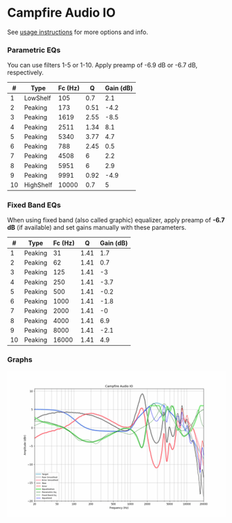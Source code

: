 # Campfire Audio IO
See [usage instructions](https://github.com/jaakkopasanen/AutoEq#usage) for more options and info.

### Parametric EQs
You can use filters 1-5 or 1-10. Apply preamp of -6.9 dB or -6.7 dB, respectively.

|   # | Type      |   Fc (Hz) |    Q |   Gain (dB) |
|-----|-----------|-----------|------|-------------|
|   1 | LowShelf  |       105 | 0.7  |         2.1 |
|   2 | Peaking   |       173 | 0.51 |        -4.2 |
|   3 | Peaking   |      1619 | 2.55 |        -8.5 |
|   4 | Peaking   |      2511 | 1.34 |         8.1 |
|   5 | Peaking   |      5340 | 3.77 |         4.7 |
|   6 | Peaking   |       788 | 2.45 |         0.5 |
|   7 | Peaking   |      4508 | 6    |         2.2 |
|   8 | Peaking   |      5951 | 6    |         2.9 |
|   9 | Peaking   |      9991 | 0.92 |        -4.9 |
|  10 | HighShelf |     10000 | 0.7  |         5   |

### Fixed Band EQs
When using fixed band (also called graphic) equalizer, apply preamp of **-6.7 dB** (if available) and set gains manually with these parameters.

|   # | Type    |   Fc (Hz) |    Q |   Gain (dB) |
|-----|---------|-----------|------|-------------|
|   1 | Peaking |        31 | 1.41 |         1.7 |
|   2 | Peaking |        62 | 1.41 |         0.7 |
|   3 | Peaking |       125 | 1.41 |        -3   |
|   4 | Peaking |       250 | 1.41 |        -3.7 |
|   5 | Peaking |       500 | 1.41 |        -0.2 |
|   6 | Peaking |      1000 | 1.41 |        -1.8 |
|   7 | Peaking |      2000 | 1.41 |        -0   |
|   8 | Peaking |      4000 | 1.41 |         6.9 |
|   9 | Peaking |      8000 | 1.41 |        -2.1 |
|  10 | Peaking |     16000 | 1.41 |         4.9 |

### Graphs
![](./Campfire%20Audio%20IO.png)
